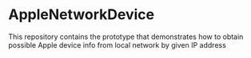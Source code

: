 # AppleNetworkDevice
This repository contains the prototype that demonstrates how to obtain possible Apple device info from local network by given IP address
